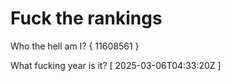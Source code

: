 # Fuck the rankings

Who the hell am I?
{ 11608561 }

What fucking year is it?
[ 2025-03-06T04:33:20Z ]
